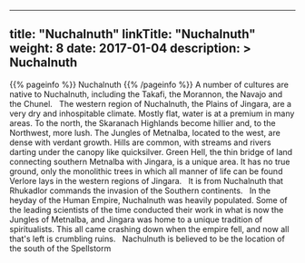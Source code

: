 
---
title: "Nuchalnuth"
linkTitle: "Nuchalnuth"
weight: 8
date: 2017-01-04
description: >
 Nuchalnuth
---

{{% pageinfo %}}
Nuchalnuth
{{% /pageinfo %}}
A number of cultures are native to Nuchalnuth, including the Takafi, the Morannon, the Navajo and the Chunel. <span class="line-spacer d-block"> </span> The western region of Nuchalnuth, the Plains of Jingara, are a very dry and inhospitable climate. Mostly flat, water is at a premium in many areas. To the north, the Skaranach Highlands become hillier and, to the Northwest, more lush. The Jungles of Metnalba, located to the west, are dense with verdant growth. Hills are common, with streams and rivers darting under the canopy like quicksilver. Green Hell, the thin bridge of land connecting southern Metnalba with Jingara, is a unique area. It has no true ground, only the monolithic trees in which all manner of life can be found <span class="line-spacer d-block"> </span> Verlore lays in the western regions of Jingara. <span class="line-spacer d-block"> </span> It is from Nuchalnuth that Rhukadlor commands the invasion of the Southern continents. <span class="line-spacer d-block"> </span> In the heyday of the Human Empire, Nuchalnuth was heavily populated. Some of the leading scientists of the time conducted their work in what is now the Jungles of Metnalba, and Jingara was home to a unique tradition of spiritualists. This all came crashing down when the empire fell, and now all that's left is crumbling ruins. <span class="line-spacer d-block"> </span> Nachulnuth is believed to be the location of the south of the Spellstorm
